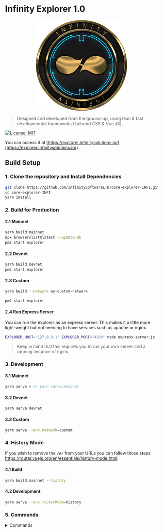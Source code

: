 # Infinity Explorer 1.0

<p align="center">
    <img src="/InfinityExplorer.png" />
</p>

> Designed and developed from the ground-up, using lean & fast developmental frameworks (Tailwind CSS & Vue.JS).

[![License: MIT](https://badgen.now.sh/badge/license/MIT/green)](https://opensource.org/licenses/MIT)


You can access it at [https://explorer.infinitysolutions.io/](https://explorer.infinitysolutions.io/).


## Build Setup

### 1. Clone the repository and Install Dependencies

```bash
git clone https://github.com/InfinitySoftwareLTD/core-explorer-INFI.git
cd core-explorer-INFI
yarn install
```

### 2. Build for Production

#### 2.1 Mainnet

```bash
yarn build:mainnet
npx browserslist@latest --update-db
pm2 start explorer
```

#### 2.2 Devnet

```bash
yarn build:devnet
pm2 start explorer
```

#### 2.3 Custom

```bash
yarn build --network my-custom-network
```
```bash
pm2 start explorer
```


#### 2.4 Run Express Server

You can run the explorer as an express server. This makes it a little more light-weight but not needing to have services such as apache or nginx.

```bash
EXPLORER_HOST="127.0.0.1" EXPLORER_PORT="4200" node express-server.js
```

> Keep in mind that this requires you to run your own server and a running instance of nginx.

### 3. Development

#### 3.1 Mainnet

```bash
yarn serve # or yarn serve:mainnet
```

#### 3.2 Devnet

```bash
yarn serve:devnet
```

#### 3.3 Custom

```bash
yarn serve --env.network=custom
```

### 4. History Mode

If you wish to remove the `/#/` from your URLs you can follow those steps https://router.vuejs.org/en/essentials/history-mode.html.

#### 4.1 Build

```bash
yarn build:mainnet --history
```

#### 4.2 Development

```bash
yarn serve --env.routerMode=history
```

### 5. Commands

<details><summary>Commands</summary>

```bash
# status
pm2 status

# Start Explorer
pm2 start explorer

# Stop Explorer
pm2 stop explorer
```

## Contributing

- If you find any bugs, submit an [issue](../../issues) or open a [pull-request](../../pulls), helping us catch and fix them.
- Engage with other users and developers on the [Infinitysoftware](https://github.com/InfinitySoftwareLTD).
- Join our [gitter].
- [Contribute bounties].

## Security

If you discover a security vulnerability within this package, please send an e-mail to developers@infinitysoftware.io. All security vulnerabilities will be promptly addressed.

## Credits

This project exists thanks to all the people who [contribute](../../contributors).

## License

[MIT](LICENSE) © [Infinity Software](https://infinitysoftware.io)
